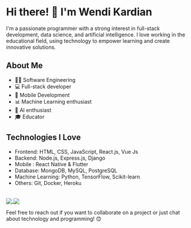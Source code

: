 

# Hi there! 👋 I'm Wendi Kardian

I'm a passionate programmer with a strong interest in full-stack development, data science, and artificial intelligence. I love working in the educational field, using technology to empower learning and create innovative solutions.

## About Me
- 🧑‍💻 Software Engineering
- 💻 Full-stack developer
- 📲 Mobile Development
- 📊 Machine Learning enthusiast
- 🤖 AI enthusiast
- 🎓 Educator


## Technologies I Love
- Frontend: HTML, CSS, JavaScript, React.js, Vue Js
- Backend: Node.js, Express.js, Django
- Mobile : React Native & Flutter
- Database: MongoDB, MySQL, PostgreSQL
- Machine Learning: Python, TensorFlow, Scikit-learn
- Others: Git, Docker, Heroku

<p align="left">
<br>

  <a href="https://githubtrends.io">
  <img align="center" src="https://api.githubtrends.io/user/svg/wendikardian/langs?time_range=one_year&include_private=True&loc_metric=changed" />
</a>
<a href="https://githubtrends.io">
  <img align="center" src="https://api.githubtrends.io/user/svg/wendikardian/repos?time_range=one_year&include_private=True&group=private&loc_metric=changed" />
</a>

</p>

Feel free to reach out if you want to collaborate on a project or just chat about technology and programming! 😊

